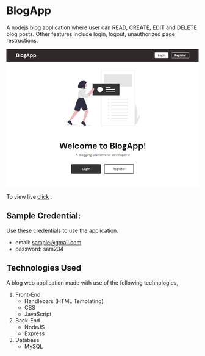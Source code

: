 # BlogApp 

A nodejs blog application where user can READ, CREATE, EDIT and DELETE blog posts. Other features include login, logout, unauthorized page restructions. 


![enter image description here](https://raw.githubusercontent.com/DineshRout779/BlogApp/main/public/imgs/preview.png)

To view live [click](https://agile-eyrie-30726.herokuapp.com/) .

## Sample Credential:
Use these credentials to use the application.
  - email: sample@gmail.com
  - password: sam234

## Technologies Used
A blog web application made with use of the following technologies,
1. Front-End 
   - Handlebars (HTML Templating)
   - CSS
   - JavaScript
2. Back-End
    - NodeJS
    - Express
3. Database 
    - MySQL
